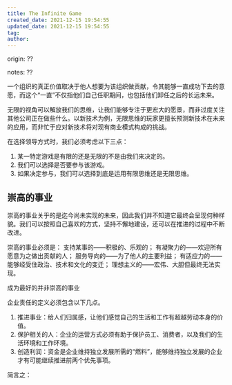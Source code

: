 ```yaml
---
title: The Infinite Game
created_date: 2021-12-15 19:54:55
updated_date: 2021-12-15 19:54:55
tag: 
author: 
---
```


origin: ??

notes: ??

一个组织的真正价值取决于他人想要为该组织做贡献，令其能够一直成功下去的意愿，而这个“一直”不仅指他们自己任职期间，也包括他们卸任之后的长远未来。

无限的视角可以解放我们的思维，让我们能够专注于更宏大的愿景，而非过度关注其他公司正在做些什么。以新技术为例，无限思维的玩家更擅长预测新技术在未来的应用，而非忙于应对新技术将对现有商业模式构成的挑战。

在选择领导方式时，我们必须考虑以下三点：

1. 某一特定游戏是有限的还是无限的不是由我们来决定的。
2. 我们可以选择是否要参与该游戏。
3. 如果决定参与，我们可以选择到底是运用有限思维还是无限思维。

## 崇高的事业

崇高的事业关乎的是迄今尚未实现的未来，因此我们并不知道它最终会呈现何种样貌。我们可以按照自己喜欢的方式，坚持不懈地建设，还可以在推进的过程中不断改进。

崇高的事业必须是：
支持某事的——积极的、乐观的；
有凝聚力的——欢迎所有愿意为之做出贡献的人；
服务导向的——为了他人的主要利益；
有适应力的——能够经受住政治、技术和文化的变迁；
理想主义的——宏伟、大胆但最终无法实现。

成为最好的并非崇高的事业

企业责任的定义必须包含以下几点。

1. 推进事业：给人们归属感，让他们感觉自己的生活和工作有超越劳动本身的价值。
2. 保护相关的人：企业的运营方式必须有助于保护员工、消费者，以及我们的生活环境和工作环境。
3. 创造利润：资金是企业维持独立发展所需的“燃料”，能够维持独立发展的企业才有可能继续推进前两个优先事项。

简言之：
